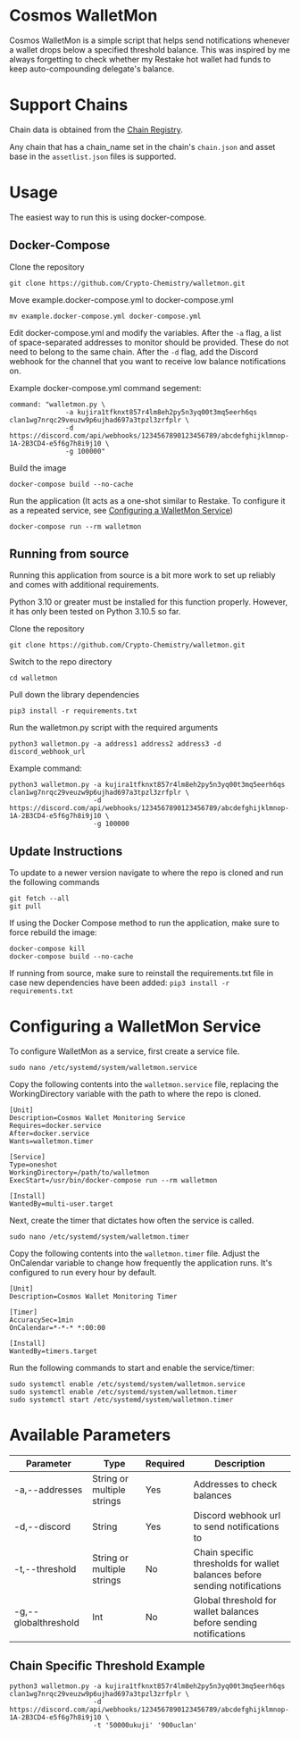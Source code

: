 # Cosmos WalletMon

Cosmos WalletMon is a simple script that helps send notifications whenever a wallet drops below a specified threshold balance. This was inspired by me always forgetting to check whether my Restake hot wallet had funds to keep auto-compounding delegate's balance.

# Support Chains

Chain data is obtained from the [Chain Registry](https://github.com/cosmos/chain-registry).

Any chain that has a chain_name set in the chain's `chain.json` and asset base in the `assetlist.json` files is supported.

# Usage

The easiest way to run this is using docker-compose.

## Docker-Compose

Clone the repository

`git clone https://github.com/Crypto-Chemistry/walletmon.git`

Move example.docker-compose.yml to docker-compose.yml

`mv example.docker-compose.yml docker-compose.yml`

Edit docker-compose.yml and modify the variables. After the `-a` flag, a list of space-separated addresses to monitor should be provided. These do not need to belong to the same chain. After the `-d` flag, add the Discord webhook for the channel that you want to receive low balance notifications on.

Example docker-compose.yml command segement:

```
command: "walletmon.py \
              -a kujira1tfknxt857r4lm8eh2py5n3yq00t3mq5eerh6qs clan1wg7nrqc29veuzw9p6ujhad697a3tpzl3zrfplr \ 
              -d https://discord.com/api/webhooks/1234567890123456789/abcdefghijklmnop-1A-2B3CD4-e5f6g7h8i9j10 \
              -g 100000"
```

Build the image

`docker-compose build --no-cache`

Run the application (It acts as a one-shot similar to Restake. To configure it as a repeated service, see [Configuring a WalletMon Service](#configuring-a-walletmon-service))

`docker-compose run --rm walletmon`

## Running from source

Running this application from source is a bit more work to set up reliably and comes with additional requirements.

Python 3.10 or greater must be installed for this function properly. However, it has only been tested on Python 3.10.5 so far.

Clone the repository

`git clone https://github.com/Crypto-Chemistry/walletmon.git`

Switch to the repo directory

`cd walletmon`

Pull down the library dependencies

`pip3 install -r requirements.txt`

Run the walletmon.py script with the required arguments

`python3 walletmon.py -a address1 address2 address3 -d discord_webhook_url`

Example command:

```
python3 walletmon.py -a kujira1tfknxt857r4lm8eh2py5n3yq00t3mq5eerh6qs clan1wg7nrqc29veuzw9p6ujhad697a3tpzl3zrfplr \
                     -d https://discord.com/api/webhooks/1234567890123456789/abcdefghijklmnop-1A-2B3CD4-e5f6g7h8i9j10 \
                     -g 100000
```

## Update Instructions

To update to a newer version navigate to where the repo is cloned and run the following commands

```
git fetch --all
git pull
```

If using the Docker Compose method to run the application, make sure to force rebuild the image:

```
docker-compose kill
docker-compose build --no-cache
```

If running from source, make sure to reinstall the requirements.txt file in case new dependencies have been added:
`pip3 install -r requirements.txt`

# Configuring a WalletMon Service

To configure WalletMon as a service, first create a service file.

`sudo nano /etc/systemd/system/walletmon.service`

Copy the following contents into the `walletmon.service` file, replacing the WorkingDirectory variable with the path to where the repo is cloned.

```
[Unit]
Description=Cosmos Wallet Monitoring Service
Requires=docker.service
After=docker.service
Wants=walletmon.timer

[Service]
Type=oneshot
WorkingDirectory=/path/to/walletmon
ExecStart=/usr/bin/docker-compose run --rm walletmon

[Install]
WantedBy=multi-user.target
```

Next, create the timer that dictates how often the service is called.

`sudo nano /etc/systemd/system/walletmon.timer`

Copy the following contents into the `walletmon.timer` file. Adjust the OnCalendar variable to change how frequently the application runs. It's configured to run every hour by default.

```
[Unit]
Description=Cosmos Wallet Monitoring Timer

[Timer]
AccuracySec=1min
OnCalendar=*-*-* *:00:00

[Install]
WantedBy=timers.target
```

Run the following commands to start and enable the service/timer:

```
sudo systemctl enable /etc/systemd/system/walletmon.service
sudo systemctl enable /etc/systemd/system/walletmon.timer
sudo systemctl start /etc/systemd/system/walletmon.timer
```

# Available Parameters

| Parameter            | Type                       | Required | Description                                                                |
|----------------------|----------------------------|----------|----------------------------------------------------------------------------|
| -a,--addresses       | String or multiple strings | Yes      | Addresses to check balances                                                |
| -d,--discord         | String                     | Yes      | Discord webhook url to send notifications to                               |
| -t,--threshold       | String or multiple strings | No       | Chain specific thresholds for wallet balances before sending notifications |
| -g,--globalthreshold | Int                        | No       | Global threshold for wallet balances before sending notifications          |

## Chain Specific Threshold Example


```
python3 walletmon.py -a kujira1tfknxt857r4lm8eh2py5n3yq00t3mq5eerh6qs clan1wg7nrqc29veuzw9p6ujhad697a3tpzl3zrfplr \
                     -d https://discord.com/api/webhooks/1234567890123456789/abcdefghijklmnop-1A-2B3CD4-e5f6g7h8i9j10 \
                     -t '50000ukuji' '900uclan'
```